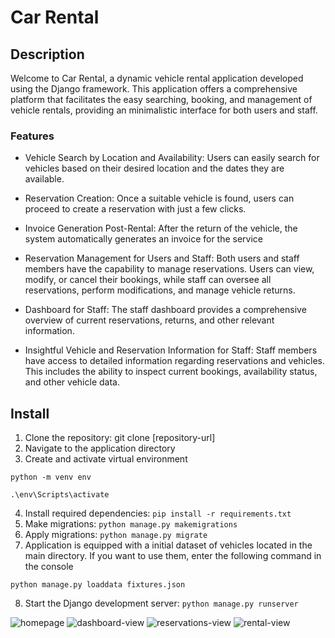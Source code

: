 ﻿# Car Rental
## Description
Welcome to Car Rental, a dynamic vehicle rental application developed using the Django framework. This application offers a comprehensive platform that facilitates the easy searching, booking, and management of vehicle rentals, providing an minimalistic interface for both users and staff.

### Features
- Vehicle Search by Location and Availability: Users can easily search for vehicles based on their desired location and the dates they are available. 

- Reservation Creation: Once a suitable vehicle is found, users can proceed to create a reservation with just a few clicks.

- Invoice Generation Post-Rental: After the return of the vehicle, the system automatically generates an invoice for the service

- Reservation Management for Users and Staff: Both users and staff members have the capability to manage reservations. Users can view, modify, or cancel their bookings, while staff can oversee all reservations, perform modifications, and manage vehicle returns.

- Dashboard for Staff: The staff dashboard provides a comprehensive overview of current reservations, returns, and other relevant information. 

- Insightful Vehicle and Reservation Information for Staff: Staff members have access to detailed information regarding reservations and vehicles. This includes the ability to inspect current bookings, availability status, and other vehicle data.


## Install 

1. Clone the repository: git clone [repository-url]
2. Navigate to the application directory
3. Create and activate virtual environment
   
`python -m venv env`

`.\env\Scripts\activate`

4. Install required dependencies: `pip install -r requirements.txt`
5. Make migrations: `python manage.py makemigrations`
6. Apply migrations: `python manage.py migrate`
7. Application is equipped with a initial dataset of vehicles located in the main directory. 
If you want to use them, enter the following command in the console

`python manage.py loaddata fixtures.json`

8. Start the Django development server: `python manage.py runserver`

   
![homepage](https://github.com/tomsky93/Car-Rental-Django-App/assets/81223322/eca73ff7-a1e6-4046-ad3a-9d7f58de002b)
![dashboard-view](https://github.com/tomsky93/Car-Rental-Django-App/assets/81223322/95ee539b-a760-40d1-bb93-527a01351536)
![reservations-view](https://github.com/tomsky93/Car-Rental-Django-App/assets/81223322/ca53cd64-7db9-47ae-bd1c-0524057f1b2c)
![rental-view](https://github.com/tomsky93/Car-Rental-Django-App/assets/81223322/de8fa317-b25b-4f6d-a129-0e58d8c087e4)
